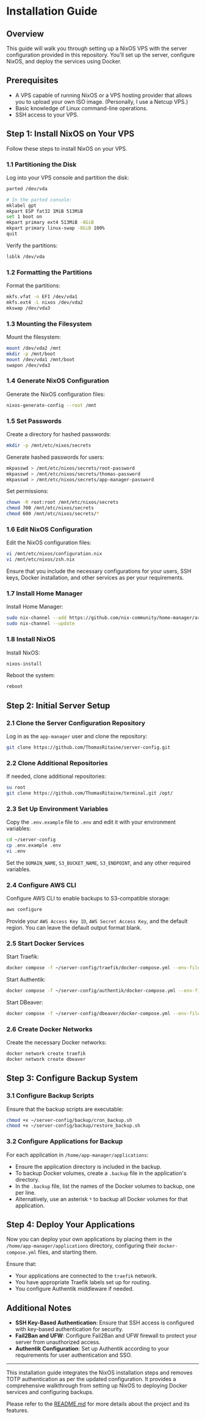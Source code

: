 # Installation Guide

## Overview

This guide will walk you through setting up a NixOS VPS with the server configuration provided in this repository. You'll set up the server, configure NixOS, and deploy the services using Docker.

## Prerequisites

- A VPS capable of running NixOS or a VPS hosting provider that allows you to upload your own ISO image. (Personally, I use a Netcup VPS.)
- Basic knowledge of Linux command-line operations.
- SSH access to your VPS.

## Step 1: Install NixOS on Your VPS

Follow these steps to install NixOS on your VPS.

### 1.1 Partitioning the Disk

Log into your VPS console and partition the disk:

```sh
parted /dev/vda

# In the parted console:
mklabel gpt
mkpart ESP fat32 1MiB 513MiB
set 1 boot on
mkpart primary ext4 513MiB -8GiB
mkpart primary linux-swap -8GiB 100%
quit
```

Verify the partitions:

```sh
lsblk /dev/vda
```

### 1.2 Formatting the Partitions

Format the partitions:

```sh
mkfs.vfat -n EFI /dev/vda1
mkfs.ext4 -L nixos /dev/vda2
mkswap /dev/vda3
```

### 1.3 Mounting the Filesystem

Mount the filesystem:

```sh
mount /dev/vda2 /mnt
mkdir -p /mnt/boot
mount /dev/vda1 /mnt/boot
swapon /dev/vda3
```

### 1.4 Generate NixOS Configuration

Generate the NixOS configuration files:

```sh
nixos-generate-config --root /mnt
```

### 1.5 Set Passwords

Create a directory for hashed passwords:

```sh
mkdir -p /mnt/etc/nixos/secrets
```

Generate hashed passwords for users:

```sh
mkpasswd > /mnt/etc/nixos/secrets/root-password
mkpasswd > /mnt/etc/nixos/secrets/thomas-password
mkpasswd > /mnt/etc/nixos/secrets/app-manager-password
```

Set permissions:

```sh
chown -R root:root /mnt/etc/nixos/secrets
chmod 700 /mnt/etc/nixos/secrets
chmod 600 /mnt/etc/nixos/secrets/*
```

### 1.6 Edit NixOS Configuration

Edit the NixOS configuration files:

```sh
vi /mnt/etc/nixos/configuration.nix
vi /mnt/etc/nixos/zsh.nix
```

Ensure that you include the necessary configurations for your users, SSH keys, Docker installation, and other services as per your requirements.

### 1.7 Install Home Manager

Install Home Manager:

```sh
sudo nix-channel --add https://github.com/nix-community/home-manager/archive/release-24.05.tar.gz home-manager
sudo nix-channel --update
```

### 1.8 Install NixOS

Install NixOS:

```sh
nixos-install
```

Reboot the system:

```sh
reboot
```

## Step 2: Initial Server Setup

### 2.1 Clone the Server Configuration Repository

Log in as the `app-manager` user and clone the repository:

```sh
git clone https://github.com/ThomasRitaine/server-config.git
```

### 2.2 Clone Additional Repositories

If needed, clone additional repositories:

```sh
su root
git clone https://github.com/ThomasRitaine/terminal.git /opt/
```

### 2.3 Set Up Environment Variables

Copy the `.env.example` file to `.env` and edit it with your environment variables:

```sh
cd ~/server-config
cp .env.example .env
vi .env
```

Set the `DOMAIN_NAME`, `S3_BUCKET_NAME`, `S3_ENDPOINT`, and any other required variables.

### 2.4 Configure AWS CLI

Configure AWS CLI to enable backups to S3-compatible storage:

```sh
aws configure
```

Provide your `AWS Access Key ID`, `AWS Secret Access Key`, and the default region. You can leave the default output format blank.

### 2.5 Start Docker Services

Start Traefik:

```sh
docker compose -f ~/server-config/traefik/docker-compose.yml --env-file ~/server-config/.env up -d
```

Start Authentik:

```sh
docker compose -f ~/server-config/authentik/docker-compose.yml --env-file ~/server-config/.env up -d
```

Start DBeaver:

```sh
docker compose -f ~/server-config/dbeaver/docker-compose.yml --env-file ~/server-config/.env up -d
```

### 2.6 Create Docker Networks

Create the necessary Docker networks:

```sh
docker network create traefik
docker network create dbeaver
```

## Step 3: Configure Backup System

### 3.1 Configure Backup Scripts

Ensure that the backup scripts are executable:

```sh
chmod +x ~/server-config/backup/cron_backup.sh
chmod +x ~/server-config/backup/restore_backup.sh
```

### 3.2 Configure Applications for Backup

For each application in `/home/app-manager/applications`:

- Ensure the application directory is included in the backup.
- To backup Docker volumes, create a `.backup` file in the application's directory.
- In the `.backup` file, list the names of the Docker volumes to backup, one per line.
- Alternatively, use an asterisk `*` to backup all Docker volumes for that application.

## Step 4: Deploy Your Applications

Now you can deploy your own applications by placing them in the `/home/app-manager/applications` directory, configuring their `docker-compose.yml` files, and starting them.

Ensure that:

- Your applications are connected to the `traefik` network.
- You have appropriate Traefik labels set up for routing.
- You configure Authentik middleware if needed.

## Additional Notes

- **SSH Key-Based Authentication**: Ensure that SSH access is configured with key-based authentication for security.
- **Fail2Ban and UFW**: Configure Fail2Ban and UFW firewall to protect your server from unauthorized access.
- **Authentik Configuration**: Set up Authentik according to your requirements for user authentication and SSO.

---

This installation guide integrates the NixOS installation steps and removes TOTP authentication as per the updated configuration. It provides a comprehensive walkthrough from setting up NixOS to deploying Docker services and configuring backups.

Please refer to the [README.md](README.md) for more details about the project and its features.
